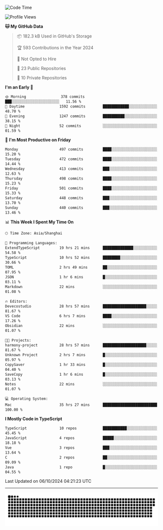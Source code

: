 <!--
<picture>
  <source
    srcset="https://github-readme-stats.vercel.app/api?username=kevinxft&show_icons=true&theme=dark"
    media="(prefers-color-scheme: dark)"
  />
  <source
    srcset="https://github-readme-stats.vercel.app/api?username=kevinxft&show_icons=true"
    media="(prefers-color-scheme: light), (prefers-color-scheme: no-preference)"
  />
  <img src="https://github-readme-stats.vercel.app/api?username=kevinxft&show_icons=true" />
</picture>
-->

<!--START_SECTION:waka-->
![Code Time](http://img.shields.io/badge/Code%20Time-2%2C652%20hrs%2048%20mins-blue)

![Profile Views](http://img.shields.io/badge/Profile%20Views-0-blue)

**🐱 My GitHub Data** 

> 📦 182.3 kB Used in GitHub's Storage 
 > 
> 🏆 593 Contributions in the Year 2024
 > 
> 🚫 Not Opted to Hire
 > 
> 📜 23 Public Repositories 
 > 
> 🔑 10 Private Repositories 
 > 
**I'm an Early 🐤** 

```text
🌞 Morning                378 commits         ███░░░░░░░░░░░░░░░░░░░░░░   11.56 % 
🌆 Daytime                1592 commits        ████████████░░░░░░░░░░░░░   48.70 % 
🌃 Evening                1247 commits        ██████████░░░░░░░░░░░░░░░   38.15 % 
🌙 Night                  52 commits          ░░░░░░░░░░░░░░░░░░░░░░░░░   01.59 % 
```
📅 **I'm Most Productive on Friday** 

```text
Monday                   497 commits         ████░░░░░░░░░░░░░░░░░░░░░   15.20 % 
Tuesday                  472 commits         ████░░░░░░░░░░░░░░░░░░░░░   14.44 % 
Wednesday                413 commits         ███░░░░░░░░░░░░░░░░░░░░░░   12.63 % 
Thursday                 498 commits         ████░░░░░░░░░░░░░░░░░░░░░   15.23 % 
Friday                   501 commits         ████░░░░░░░░░░░░░░░░░░░░░   15.33 % 
Saturday                 448 commits         ███░░░░░░░░░░░░░░░░░░░░░░   13.70 % 
Sunday                   440 commits         ███░░░░░░░░░░░░░░░░░░░░░░   13.46 % 
```


📊 **This Week I Spent My Time On** 

```text
🕑︎ Time Zone: Asia/Shanghai

💬 Programming Languages: 
ExtendTypeScript         19 hrs 21 mins      ██████████████░░░░░░░░░░░   54.58 % 
TypeScript               10 hrs 52 mins      ████████░░░░░░░░░░░░░░░░░   30.66 % 
TOML                     2 hrs 49 mins       ██░░░░░░░░░░░░░░░░░░░░░░░   07.95 % 
JSON                     1 hr 6 mins         █░░░░░░░░░░░░░░░░░░░░░░░░   03.11 % 
Markdown                 22 mins             ░░░░░░░░░░░░░░░░░░░░░░░░░   01.08 % 

🔥 Editors: 
Devecostudio             28 hrs 57 mins      ████████████████████░░░░░   81.67 % 
VS Code                  6 hrs 7 mins        ████░░░░░░░░░░░░░░░░░░░░░   17.26 % 
Obsidian                 22 mins             ░░░░░░░░░░░░░░░░░░░░░░░░░   01.07 % 

🐱‍💻 Projects: 
harmony-project          28 hrs 57 mins      ████████████████████░░░░░   81.67 % 
Unknown Project          2 hrs 7 mins        █░░░░░░░░░░░░░░░░░░░░░░░░   05.97 % 
CopySaver                1 hr 33 mins        █░░░░░░░░░░░░░░░░░░░░░░░░   04.40 % 
SaveCopy                 1 hr 6 mins         █░░░░░░░░░░░░░░░░░░░░░░░░   03.13 % 
Notes                    22 mins             ░░░░░░░░░░░░░░░░░░░░░░░░░   01.07 % 

💻 Operating System: 
Mac                      35 hrs 27 mins      █████████████████████████   100.00 % 
```

**I Mostly Code in TypeScript** 

```text
TypeScript               10 repos            ███████████░░░░░░░░░░░░░░   45.45 % 
JavaScript               4 repos             █████░░░░░░░░░░░░░░░░░░░░   18.18 % 
Vue                      3 repos             ███░░░░░░░░░░░░░░░░░░░░░░   13.64 % 
C                        2 repos             ██░░░░░░░░░░░░░░░░░░░░░░░   09.09 % 
Java                     1 repo              █░░░░░░░░░░░░░░░░░░░░░░░░   04.55 % 
```




 Last Updated on 06/10/2024 04:21:23 UTC
<!--END_SECTION:waka-->

---

<picture>
  <source media="(prefers-color-scheme: dark)" srcset="https://raw.githubusercontent.com/kevinxft/kevinxft/output/github-contribution-grid-snake-dark.svg">
  <source media="(prefers-color-scheme: light)" srcset="https://raw.githubusercontent.com/kevinxft/kevinxft/output/github-contribution-grid-snake.svg">
  <img alt="github contribution grid snake animation" src="https://raw.githubusercontent.com/kevinxft/kevinxft/output/github-contribution-grid-snake.svg">
</picture>